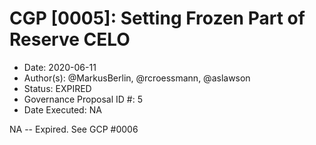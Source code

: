 # CGP [0005]: Setting Frozen Part of Reserve CELO

- Date: 2020-06-11
- Author(s): @MarkusBerlin, @rcroessmann, @aslawson
- Status: EXPIRED
- Governance Proposal ID #: 5
- Date Executed: NA

NA -- Expired.  See GCP #0006